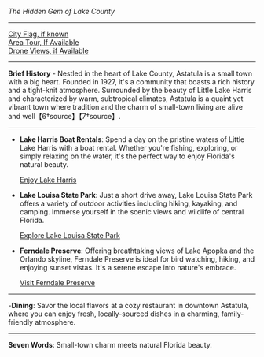 *The Hidden Gem of Lake County*

---

[City Flag, if known](https://www.google.com/search?tbm=isch&q=Astatula+FL+Flag+Picture)  
[Area Tour, If Available](https://www.youtube.com/results?search_query=Astatula+FL+4k+tour)  
[Drone Views, if Available](https://www.youtube.com/results?search_query=Astatula+FL+4k+drone)

---

**Brief History** - Nestled in the heart of Lake County, Astatula is a small town with a big heart. Founded in 1927, it's a community that boasts a rich history and a tight-knit atmosphere. Surrounded by the beauty of Little Lake Harris and characterized by warm, subtropical climates, Astatula is a quaint yet vibrant town where tradition and the charm of small-town living are alive and well【6†source】【7†source】.

---

- **Lake Harris Boat Rentals**: Spend a day on the pristine waters of Little Lake Harris with a boat rental. Whether you're fishing, exploring, or simply relaxing on the water, it's the perfect way to enjoy Florida's natural beauty.

  [Enjoy Lake Harris](https://www.youtube.com/results?search_query=Astatula+Lake+Harris+boat+rental)

- **Lake Louisa State Park**: Just a short drive away, Lake Louisa State Park offers a variety of outdoor activities including hiking, kayaking, and camping. Immerse yourself in the scenic views and wildlife of central Florida.

  [Explore Lake Louisa State Park](https://www.youtube.com/results?search_query=Lake+Louisa+State+Park)

- **Ferndale Preserve**: Offering breathtaking views of Lake Apopka and the Orlando skyline, Ferndale Preserve is ideal for bird watching, hiking, and enjoying sunset vistas. It's a serene escape into nature's embrace.

  [Visit Ferndale Preserve](https://www.youtube.com/results?search_query=Ferndale+Preserve+hike)

---

-**Dining**: Savor the local flavors at a cozy restaurant in downtown Astatula, where you can enjoy fresh, locally-sourced dishes in a charming, family-friendly atmosphere.

---

**Seven Words**: Small-town charm meets natural Florida beauty.